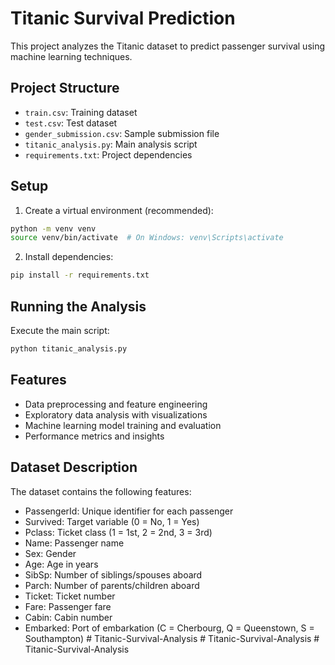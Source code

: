 # Titanic Survival Prediction

This project analyzes the Titanic dataset to predict passenger survival using machine learning techniques.

## Project Structure
- `train.csv`: Training dataset
- `test.csv`: Test dataset
- `gender_submission.csv`: Sample submission file
- `titanic_analysis.py`: Main analysis script
- `requirements.txt`: Project dependencies

## Setup
1. Create a virtual environment (recommended):
```bash
python -m venv venv
source venv/bin/activate  # On Windows: venv\Scripts\activate
```

2. Install dependencies:
```bash
pip install -r requirements.txt
```

## Running the Analysis
Execute the main script:
```bash
python titanic_analysis.py
```

## Features
- Data preprocessing and feature engineering
- Exploratory data analysis with visualizations
- Machine learning model training and evaluation
- Performance metrics and insights

## Dataset Description
The dataset contains the following features:
- PassengerId: Unique identifier for each passenger
- Survived: Target variable (0 = No, 1 = Yes)
- Pclass: Ticket class (1 = 1st, 2 = 2nd, 3 = 3rd)
- Name: Passenger name
- Sex: Gender
- Age: Age in years
- SibSp: Number of siblings/spouses aboard
- Parch: Number of parents/children aboard
- Ticket: Ticket number
- Fare: Passenger fare
- Cabin: Cabin number
- Embarked: Port of embarkation (C = Cherbourg, Q = Queenstown, S = Southampton) #   T i t a n i c - S u r v i v a l - A n a l y s i s  
 #   T i t a n i c - S u r v i v a l - A n a l y s i s  
 #   T i t a n i c - S u r v i v a l - A n a l y s i s  
 